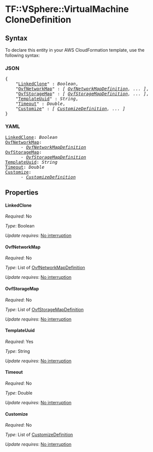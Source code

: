 # TF::VSphere::VirtualMachine CloneDefinition

## Syntax

To declare this entity in your AWS CloudFormation template, use the following syntax:

### JSON

<pre>
{
    "<a href="#linkedclone" title="LinkedClone">LinkedClone</a>" : <i>Boolean</i>,
    "<a href="#ovfnetworkmap" title="OvfNetworkMap">OvfNetworkMap</a>" : <i>[ <a href="ovfnetworkmapdefinition.md">OvfNetworkMapDefinition</a>, ... ]</i>,
    "<a href="#ovfstoragemap" title="OvfStorageMap">OvfStorageMap</a>" : <i>[ <a href="ovfstoragemapdefinition.md">OvfStorageMapDefinition</a>, ... ]</i>,
    "<a href="#templateuuid" title="TemplateUuid">TemplateUuid</a>" : <i>String</i>,
    "<a href="#timeout" title="Timeout">Timeout</a>" : <i>Double</i>,
    "<a href="#customize" title="Customize">Customize</a>" : <i>[ <a href="customizedefinition.md">CustomizeDefinition</a>, ... ]</i>
}
</pre>

### YAML

<pre>
<a href="#linkedclone" title="LinkedClone">LinkedClone</a>: <i>Boolean</i>
<a href="#ovfnetworkmap" title="OvfNetworkMap">OvfNetworkMap</a>: <i>
      - <a href="ovfnetworkmapdefinition.md">OvfNetworkMapDefinition</a></i>
<a href="#ovfstoragemap" title="OvfStorageMap">OvfStorageMap</a>: <i>
      - <a href="ovfstoragemapdefinition.md">OvfStorageMapDefinition</a></i>
<a href="#templateuuid" title="TemplateUuid">TemplateUuid</a>: <i>String</i>
<a href="#timeout" title="Timeout">Timeout</a>: <i>Double</i>
<a href="#customize" title="Customize">Customize</a>: <i>
      - <a href="customizedefinition.md">CustomizeDefinition</a></i>
</pre>

## Properties

#### LinkedClone

_Required_: No

_Type_: Boolean

_Update requires_: [No interruption](https://docs.aws.amazon.com/AWSCloudFormation/latest/UserGuide/using-cfn-updating-stacks-update-behaviors.html#update-no-interrupt)

#### OvfNetworkMap

_Required_: No

_Type_: List of <a href="ovfnetworkmapdefinition.md">OvfNetworkMapDefinition</a>

_Update requires_: [No interruption](https://docs.aws.amazon.com/AWSCloudFormation/latest/UserGuide/using-cfn-updating-stacks-update-behaviors.html#update-no-interrupt)

#### OvfStorageMap

_Required_: No

_Type_: List of <a href="ovfstoragemapdefinition.md">OvfStorageMapDefinition</a>

_Update requires_: [No interruption](https://docs.aws.amazon.com/AWSCloudFormation/latest/UserGuide/using-cfn-updating-stacks-update-behaviors.html#update-no-interrupt)

#### TemplateUuid

_Required_: Yes

_Type_: String

_Update requires_: [No interruption](https://docs.aws.amazon.com/AWSCloudFormation/latest/UserGuide/using-cfn-updating-stacks-update-behaviors.html#update-no-interrupt)

#### Timeout

_Required_: No

_Type_: Double

_Update requires_: [No interruption](https://docs.aws.amazon.com/AWSCloudFormation/latest/UserGuide/using-cfn-updating-stacks-update-behaviors.html#update-no-interrupt)

#### Customize

_Required_: No

_Type_: List of <a href="customizedefinition.md">CustomizeDefinition</a>

_Update requires_: [No interruption](https://docs.aws.amazon.com/AWSCloudFormation/latest/UserGuide/using-cfn-updating-stacks-update-behaviors.html#update-no-interrupt)


